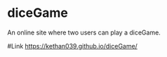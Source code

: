 # diceGame
An online site where two users can play a diceGame.

#Link
https://kethan039.github.io/diceGame/
